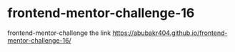 # frontend-mentor-challenge-16
frontend-mentor-challenge the link https://abubakr404.github.io/frontend-mentor-challenge-16/
